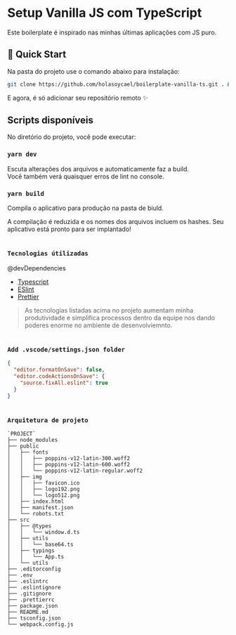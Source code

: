 # Setup Vanilla JS com TypeScript

Este boilerplate é inspirado nas minhas últimas aplicações com JS puro.

## 🌟 Quick Start

Na pasta do projeto use o comando abaixo para instalação:
```sh
git clone https://github.com/holasoycael/boilerplate-vanilla-ts.git . && rm -rf ./.git && git init && git branch -M main && git add . && git commit -m "Initial commit"
```

E agora, é só adicionar seu repositório remoto ✨

## Scripts disponíveis

No diretório do projeto, você pode executar:

### `yarn dev`

Escuta alterações dos arquivos e automaticamente faz a build. \
Você também verá quaisquer erros de lint no console.

### `yarn build`

Compila o aplicativo para produção na pasta de biuld.

A compilação é reduzida e os nomes dos arquivos incluem os hashes.
Seu aplicativo está pronto para ser implantado!

#
### `Tecnologias útilizadas`

@devDependencies
- [Typescript](https://www.typescriptlang.org/)
- [ESlint](https://eslint.org)
- [Prettier](https://prettier.io)

>As tecnologias listadas acima no projeto aumentam minha produtividade e simplifica processos dentro da equipe nos dando poderes enorme no ambiente de desenvolviemnto.
#
### `Add .vscode/settings.json folder`
```json
{
  "editor.formatOnSave": false,
  "editor.codeActionsOnSave": {
    "source.fixAll.eslint": true
  }
}
```

#
### `Arquitetura de projeto`

```
`PROJECT`
├── node_modules
├── public
│   ├── fonts
│   │   ├── poppins-v12-latin-300.woff2
│   │   ├── poppins-v12-latin-600.woff2
│   │   └── poppins-v12-latin-regular.woff2
│   ├── img
│   │   ├── favicon.ico
│   │   ├── logo192.png
│   │   └── logo512.png
│   ├── index.html
│   ├── manifest.json
│   └── robots.txt
├── src
│   ├── @types
│   │   └── window.d.ts
│   ├── utils
│   │   └── base64.ts
│   ├── typings
│   │   └── App.ts
│   └── utils
├── .editorconfig
├── .env
├── .eslintrc
├── .eslintignore
├── .gitignore
├── .prettierrc
├── package.json
├── README.md
├── tsconfig.json
└── webpack.config.js
```
